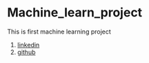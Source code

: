 # Machine_learn_project
This is first machine learning project
1. [linkedin](https://www.linkedin.com/in/venkatesh-lagishetti-5b2a94131/)
1. [github](https://github.com/Lagishetti-Venkatesh)